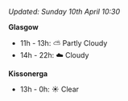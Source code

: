 *Updated: Sunday 10th April 10:30*

**Glasgow**

* 11h - 13h: :partly_sunny: Partly Cloudy
* 14h - 22h: :cloud: Cloudy

**Kissonerga**

* 13h - 0h: :sunny: Clear
